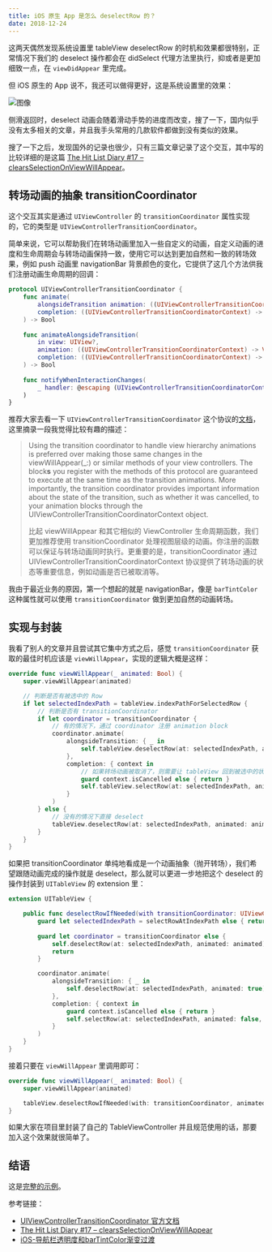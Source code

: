 ```yaml
---
title: iOS 原生 App 是怎么 deselectRow 的？
date: 2018-12-24
---
```


这两天偶然发现系统设置里 tableView deselectRow 的时机和效果都很特别，正常情况下我们的 deselect 操作都会在 didSelect 代理方法里执行，抑或者是更加细致一点，在 `viewDidAppear` 里完成。

但 iOS 原生的 App 说不，我还可以做得更好，这是系统设置里的效果：

![图像](/images/%E5%9B%BE%E5%83%8F.gif)

<!-- more -->

侧滑返回时，deselect 动画会随着滑动手势的进度而改变，搜了一下，国内似乎没有太多相关的文章，并且我手头常用的几款软件都做到没有类似的效果。

搜了一下之后，发现国外的记录也很少，只有三篇文章记录了这个交互，其中写的比较详细的是这篇 [The Hit List Diary #17 – clearsSelectionOnViewWillAppear](http://mikeabdullah.net/thl-diary-17-clearsselectiononviewwillappear.html)。

## 转场动画的抽象 transitionCoordinator

这个交互其实是通过 `UIViewController` 的 `transitionCoordinator` 属性实现的，它的类型是 `UIViewControllerTransitionCoordinator`。

简单来说，它可以帮助我们在转场动画里加入一些自定义的动画，自定义动画的进度和生命周期会与转场动画保持一致，使用它可以达到更加自然和一致的转场效果，例如 push 动画里 navigationBar 背景颜色的变化，它提供了这几个方法供我们注册动画生命周期的回调：

```swift
protocol UIViewControllerTransitionCoordinator {
    func animate(
        alongsideTransition animation: ((UIViewControllerTransitionCoordinatorContext) -> Void)?, 
        completion: ((UIViewControllerTransitionCoordinatorContext) -> Void)? = nil
    ) -> Bool
    
    func animateAlongsideTransition(
        in view: UIView?,
        animation: ((UIViewControllerTransitionCoordinatorContext) -> Void)?, 
        completion: ((UIViewControllerTransitionCoordinatorContext) -> Void)? = nil
    ) -> Bool
    
    func notifyWhenInteractionChanges(
        _ handler: @escaping (UIViewControllerTransitionCoordinatorContext) -> Void
    )
}
```

推荐大家去看一下 `UIViewControllerTransitionCoordinator` 这个协议的[文档](https://developer.apple.com/documentation/uikit/uiviewcontrollertransitioncoordinator)，这里摘录一段我觉得比较有趣的描述：

> Using the transition coordinator to handle view hierarchy animations is preferred over making those same changes in the viewWillAppear(_:) or similar methods of your view controllers. The block**s** you register with the methods of this protocol are guaranteed to execute at the same time as the transition animations. More importantly, the transition coordinator provides important information about the state of the transition, such as whether it was cancelled, to your animation blocks through the UIViewControllerTransitionCoordinatorContext object.
> 
> 比起 viewWillAppear 和其它相似的 ViewController 生命周期函数，我们更加推荐使用 transitionCoordinator 处理视图层级的动画。你注册的函数可以保证与转场动画同时执行。更重要的是，transitionCoordinator 通过 UIViewControllerTransitionCoordinatorContext 协议提供了转场动画的状态等重要信息，例如动画是否已被取消等。

我由于最近业务的原因，第一个想起的就是 navigationBar，像是 `barTintColor` 这种属性就可以使用 `transitionCoordinator` 做到更加自然的动画转场。

## 实现与封装

我看了别人的文章并且尝试其它集中方式之后，感觉 `transitionCoordinator` 获取的最佳时机应该是 `viewWillAppear`，实现的逻辑大概是这样：

```swift
override func viewWillAppear(_ animated: Bool) {
    super.viewWillAppear(animated)

    // 判断是否有被选中的 Row
    if let selectedIndexPath = tableView.indexPathForSelectedRow {
        // 判断是否有 transitionCoordinator
        if let coordinator = transitionCoordinator {
            // 有的情况下，通过 coordinator 注册 animation block
            coordinator.animate(
                alongsideTransition: { _ in
                    self.tableView.deselectRow(at: selectedIndexPath, animated: true)
                },
                completion: { context in
                    // 如果转场动画被取消了，则需要让 tableView 回到被选中的状态
                    guard context.isCancelled else { return }
                    self.tableView.selectRow(at: selectedIndexPath, animated: true, scrollPosition: .none)
                }
            )
        } else {
            // 没有的情况下直接 deselect 
            tableView.deselectRow(at: selectedIndexPath, animated: animated)
        }
    }
}
```

如果把 transitionCoordinator 单纯地看成是一个动画抽象（抛开转场），我们希望跟随动画完成的操作就是 deselect，那么就可以更进一步地把这个 deselect 的操作封装到 `UITableView` 的 extension 里：

```swift
extension UITableView {

    public func deselectRowIfNeeded(with transitionCoordinator: UIViewControllerTransitionCoordinator?, animated: Bool) {
        guard let selectedIndexPath = selectRowAtIndexPath else { return }
    
        guard let coordinator = transitionCoordinator else {
            self.deselectRow(at: selectedIndexPath, animated: animated)
            return
        }

        coordinator.animate(
            alongsideTransition: { _ in
                self.deselectRow(at: selectedIndexPath, animated: true)
            },
            completion: { context in
                guard context.isCancelled else { return }
                self.selectRow(at: selectedIndexPath, animated: false, scrollPosition: .none)
            }
        )
    }
}
```

接着只要在 `viewWillAppear` 里调用即可：

```swift
override func viewWillAppear(_ animated: Bool) {
    super.viewWillAppear(animated)

    tableView.deselectRowIfNeeded(with: transitionCoordinator, animated: true)
}
```

如果大家在项目里封装了自己的 TableViewController 并且规范使用的话，那要加入这个效果就很简单了。

## 结语

这是[完整的示例](https://github.com/kemchenj/DeselectRowTheBestWay)。

参考链接：

- [UIViewControllerTransitionCoordinator 官方文档](https://developer.apple.com/documentation/uikit/uiviewcontrollertransitioncoordinator)
- [The Hit List Diary #17 – clearsSelectionOnViewWillAppear](http://mikeabdullah.net/thl-diary-17-clearsselectiononviewwillappear.html)
- [iOS-导航栏透明度和barTintColor渐变过渡](https://www.jianshu.com/p/6ec14f6762e5)